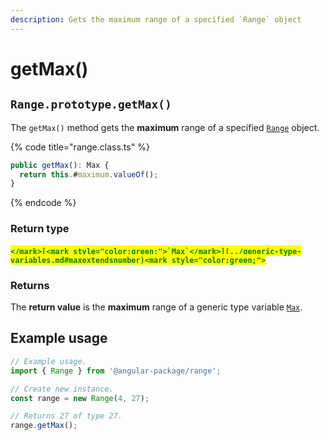 ```yaml
---
description: Gets the maximum range of a specified `Range` object
---
```


# getMax()

## `Range.prototype.getMax()`

The `getMax()` method gets the **maximum** range of a specified [`Range`](broken-reference) object.

{% code title="range.class.ts" %}
```typescript
public getMax(): Max {
  return this.#maximum.valueOf();
}
```
{% endcode %}

### Return type

#### <mark style="color:green;">``</mark>[<mark style="color:green;">`Max`</mark>](../generic-type-variables.md#maxextendsnumber)<mark style="color:green;">``</mark>

### Returns

The **return value** is the **maximum** range of a generic type variable [`Max`](../generic-type-variables.md#maxextendsnumber).

## Example usage

```typescript
// Example usage.
import { Range } from '@angular-package/range';

// Create new instance.
const range = new Range(4, 27);

// Returns 27 of type 27.
range.getMax();
```
